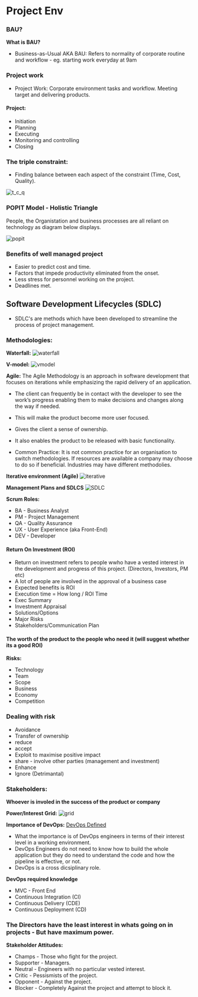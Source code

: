 # Project Env

### BAU?

**What is BAU?**
- Business-as-Usual AKA BAU: Refers to normality of corporate routine and workflow - eg. starting work everyday at 9am

### Project work 
- Project Work: Corporate environment tasks and workflow. Meeting target and delivering products.

#### Project: 
- Initiation 
- Planning
- Executing
- Monitoring and controlling 
- Closing

### The triple constraint:

- Finding balance between each aspect of the constraint (Time, Cost, Quality).

![t_c_q](images/tcq.png)

### POPIT Model - Holistic Triangle 
People, the Organistation and business processes are all reliant on technology as diagram below displays.

![popit](images/popit.jpg)

### Benefits of well managed project
- Easier to predict cost and time.
- Factors that impede productivity eliminated from the onset.
- Less stress for personnel working on the project.
- Deadlines met.

## Software Development Lifecycles (SDLC)

- SDLC's are methods which have been developed to streamline the process of project management.

### Methodologies:

**Waterfall:**
![waterfall](images/waterfall.jpg)

**V-model:**
![vmodel](images/V-Model.png)

**Agile:** 
The Agile Methodology is an approach in software development that focuses on iterations while emphasizing the rapid delivery of an application.
- The client can frequently be in contact with the developer to see the work’s progress enabling them to make decisions and changes along the way if needed.
- This will make the product become more user focused.
- Gives the client a sense of ownership.
- It also enables the product to be released with basic functionality.

- Common Practice:
It is not common practice for an organisation to switch methodologies.
If resources are available a company may choose to do so if beneficial.
Industries may have different methodolies. 

**Iterative environment (Agile)**
![iterative](images/iterative.jpg)

**Management Plans and SDLCS**
![SDLC](images/SDLC.png)

**Scrum Roles:** 
- BA - Business Analyst
- PM - Project Management
- QA - Quality Assurance
- UX - User Experience (aka Front-End)
- DEV - Developer

#### Return On Investment (ROI)

- Return on investment refers to people wwho have a vested interest in the development and progress of this project. (Directors, Investors, PM etc)
- A lot of people are involved in the approval of a business case
- Expected benefits is ROI
- Execution time = How long / ROI Time
- Exec Summary 
- Investment Appraisal 
- Solutions/Options
- Major Risks
- Stakeholders/Communication Plan
 
#### The worth of the product to the people who need it (will suggest whether its a good ROI)

**Risks:**

- Technology
- Team 
- Scope
- Business
- Economy
- Competition

### Dealing with risk

- Avoidance
- Transfer of ownership 
- reduce
- accept
- Exploit to maximise positive impact
- share - involve other parties (management and investment)
- Enhance 
- Ignore (Detrimantal)

### Stakeholders:
**Whoever is involed in the success of the product or company**

**Power/Interest Grid:**
![grid](images/grid.jpg)

**Importance of DevOps:**
[DevOps Defined](https://web.microsoftstream.com/video/1d5b348a-ca1d-4262-85dd-cf1657d34183)

- What the importance is of DevOps engineers in terms of their interest level in a working environment.
- DevOps Engineers do not need to know how to build the whole application but they do need to understand the code and how the pipeline is effective, or not.
- DevOps is a cross dicsiplinary role.

**DevOps required knowledge**

- MVC - Front End
- Continuous Integration (CI) 
- Continuous Delivery (CDE)  
- Continuous Deployment (CD)  

### The Directors have the least interest in whats going on in projects - But have maximum power.

**Stakeholder Attitudes:**

- Champs - Those who fight for the project. 
- Supporter -  Managers.
- Neutral - Engineers with no particular vested interest.
- Critic - Pessismists of the project.
- Opponent - Against the project.
- Blocker - Completely Against the project and attempt to block it.
